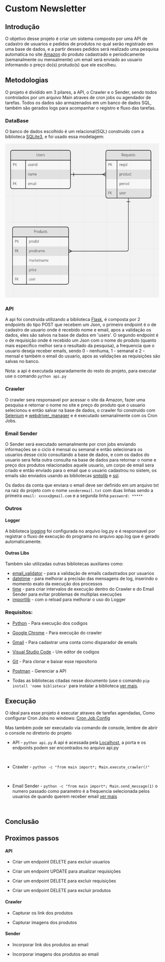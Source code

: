 <h1> Custom Newsletter </h1>

<h2> Introdução </h2>

<p>O objetivo desse projeto é criar um sistema composto por uma API de cadastro de usuarios e pedidos de produtos no qual serão registrado em uma base de dados, e a partir desses pedidos será realizado uma pesquisa automatica no site <a href="https://www.amazon.com.br/">Amazon</a> do produto cadastrado e periodicamente (semanalmente ou mensalmente) um email será enviado ao usuario informando o preço do(s) protudo(s) que ele escolheu.</p>

<h2> Metodologias </h2>

<p>O projeto é dividido em 3 pilares, a API, o Crawler e o Sender, sendo todos controlados por um arquivo Main atraves de cron jobs ou agendador de tarefas. Todos os dados são armazenados em um banco de dados SQL, também são gerados logs para acompanhar o registro e fluxo das tarefas.</p>

<h3>DataBase</h3>

<p>O banco de dados escolhido é um relacional(SQL) construido com a biblioteca <a href="https://docs.python.org/3/library/sqlite3.html">SQLite3</a>, e foi usado essa modelagem:</p>
<img src="/src/mer.png"height="500px" width="500px"/>

<h3>API</h3>

<p id="api">A api foi construida utilizando a biblioteca <a href="https://flask.palletsprojects.com/en/2.2.x/">Flask</a>, é composta por 2 endpoints do tipo POST que recebem um Json, o primeiro endpoint é o de cadastro de usuario onde é recebido nome e email, apos a validação os dados, eles são salvos na base de dados em 'users'. O segundo endpoint é o de requisição onde é recebido um Json com o nome do produto (quanto mais especifico melhor sera o resultado da pesquisa), a frequencia que o usuario deseja receber emails, sendo 0 - nenhuma, 1 - semanal e 2 - mensal e também o email do usuario, apos as validações as requisições são salvas no banco.</p>
<p>Nota: a api é executada separadamente do resto do projeto, para executar use o comando <code>python api.py</code></p>

<h3>Crawler</h3>

<p>O crawler sera responsavel por acessar o site da Amazon, fazer uma pesquisa e retornar o nome no site e preço do produto que o usuario selecionou e então salvar na base de dados, o crawler foi construido com <a href="https://selenium-python.readthedocs.io/">Selenium</a> e <a href="https://pypi.org/project/webdriver-manager/">webdriver_manager</a> e é executado semanalmente com os Cron Jobs.</p>

<h3>Email Sender</h3>

<p>O Sender será executado semanalmente por cron jobs enviando informações se o ciclo é mensal ou semanal e então selecionara os usuarios desse ciclo consultando a base de dados, e com os dados do usuario sera feita outra consulta na base de dados para retornar o nome e preço dos produtos relacionados aquele usuario, um corpo de email sera criado e então enviado para o email que o usuario cadastrou no sistem, os emails são enviados usando as bibliotecas <a href="https://docs.python.org/3/library/smtplib.html">smtplib</a> e <a href="https://docs.python.org/3/library/ssl.html">ssl</a>.</p>
<p>Os dados da conta que enviara o email deve ser definido em um arquivo txt na raiz do projeto com o nome <code>senderemail.txt</code> com duas linhas sendo a primeira <code>email: xxxxx@gmail.com</code> e a segunda linha <code>password: *****</code></p>

<h3>Outros</h3>

<h4>Logger</h4>

<p>A biblioteca <a href="https://docs.python.org/3/library/logging.html">logging</a> foi configurada no arquivo log.py e é responsavel por registrar o fluxo de execução do programa no arquivo app.log que é gerado automaticamente.</p>

<h4>Outras Libs</h4>

<p>Também são utilizadas outras bibliotecas auxiliares como: </p>
<ul>
<li><a href="https://pypi.org/project/email-validator/">email_validator</a> - para a validação de emails cadastrados por usuarios</li>
<li><a href="https://docs.python.org/3/library/datetime.html">datetime</a> - para melhorar a precisão das mensagens de log, inserindo o momento exato da execução dos processos</li>
<li><a href="https://docs.python.org/3/library/time.html">time</a> - para criar intervalos de execução dentro do Crawler e do Email Sender para evitar problemas de multiplas execuções</li>
<li><a href="https://docs.python.org/3/library/importlib.html">importlib</a> - com o reload para melhorar o uso do Logger</li>
</ul>

<!-- <h4>Como configurar Cron Jobs no windows: <a href="CRONJOBCONFIG.MD">Cron Job Config</a></h4> -->

<h3>Requisitos: </h3>
<ul>
<li><p><a href="https://www.python.org/">Python</a> - Para execução dos codigos</p></li>
<li><p><a href="https://www.google.com/intl/pt-BR/chrome/">Google Chrome</a> - Para execução do crawler</p></li>
<li><p><a href="https://www.google.com/intl/pt/gmail/about/">Gmail</a> - Para cadastrar uma conta como disparador de emails</p></li>
<li><p><a href="https://code.visualstudio.com/">Visual Studio Code</a> - Um editor de codigos</p></li>
<li><p><a href="https://git-scm.com/downloads">Git</a> - Para clonar e baixar esse repositorio</p></li>
<li><p><a href="https://www.postman.com/">Postman</a> - Gerenciar a API</p></li>
<!-- <li><p><a href=""></a> - </p></li> -->
<li><p>Todas as bibliotecas citadas nesse documento (use o comando <code>pip install 'nome biblioteca'</code> para instalar a biblioteca <a href="https://pip.pypa.io/en/stable/">ver mais</a>.</p></li>
</ul>

<h2>Execução</h2>
<p>O ideal para esse projeto é executar atraves de tarefas agendadas, <bold>Como configurar Cron Jobs no windows: <a href="CRONJOBCONFIG.MD">Cron Job Config</a></bold></p>
<p>Mas também pode ser executado via comando de console, lembre de abrir o console no diretorio do projeto</p>
<ul>
<li><p>API - <code>python api.py</code> A api é acessada pela <a href="http://localhost:5051">Localhost</a>, a porta e os endpoints podem ser encontrados no arquivo api.py</p></li><br/>
<li><p>Crawler - <code>python -c "from main import*; Main.execute_crawler()"</code></p></li> <br/>
<li><p>Email Sender - <code>python -c "from main import*; Main.send_message(1)</code> o numero passado como parametro é a frequencia selecionada pelos usuarios de quando querem receber email <a href="#api">ver mais</a></p></li><br/>
</ul>

<h2>Conclusão</h2>

<h2>Proximos passos</h2>

<h4>API</h4>
<ul>
<li><p>Criar um endpoint DELETE para excluir usuarios</p></li>
<li><p>Criar um endpoint UPDATE para atualizar requisições</p></li>
<li><p>Criar um endpoint DELETE para excluir requisições</p></li>
<li><p>Criar um endpoint DELETE para excluir produtos</p></li>
<!-- <li><p></p></li> -->
</ul>

<h4>Crawler</h4>
<ul>
<li><p>Capturar os link dos produtos</p></li>
<li><p>Capturar imagens dos produtos</p></li>
</ul>

<h4>Sender</h4>
<ul>
<li><p>Incorporar link dos produtos ao email</p></li>
<li><p>Incorporar imagens dos produtos ao email</p></li>
</ul>

<!-- <h4>Main</h4>
<ul>
<li><p></p></li>
</ul> -->

<!-- <h4>DataBase</h4>
<ul>
<li><p></p></li>
</ul> -->
